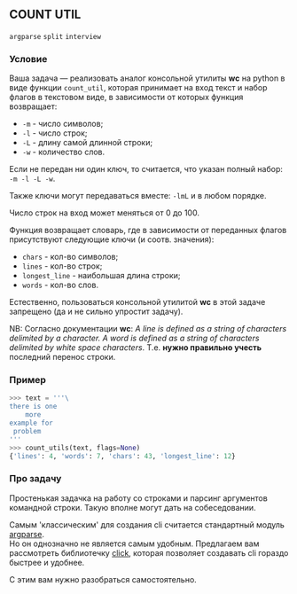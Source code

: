 ## COUNT UTIL

`argparse` `split` `interview`

### Условие

Ваша задача — реализовать аналог консольной утилиты __wc__ на python в виде функции `count_util`, которая принимает
на вход текст и набор флагов в текстовом виде, в зависимости от которых функция возвращает:
* `-m` - число символов;
* `-l` - число строк;
* `-L` - длину самой длинной строки;
* `-w` - количество слов.

Если не передан ни один ключ, то считается, что указан полный набор: `-m -l -L -w`.

Также ключи могут передаваться вместе: `-lmL` и в любом порядке.

Число строк на вход может меняться от 0 до 100.

Функция возвращает словарь, где в зависимости от переданных флагов присутствуют следующие ключи (и соотв. значения):
* `chars` - кол-во символов;
* `lines` - кол-во строк;
* `longest_line` - наибольшая длина строки;
* `words` - кол-во слов.

Естественно, пользоваться консольной утилитой __wc__ в этой задаче запрещено (да и не сильно упростит задачу).

NB: Согласно документации __wc__: _A line is defined as a string of characters delimited by a <newline>
character. A word is defined as a string of characters delimited by white space characters_.
Т.е. **нужно правильно учесть** последний перенос строки.

### Пример
```python
>>> text = '''\
there is one
    more
example for
 problem
'''
>>> count_utils(text, flags=None)
{'lines': 4, 'words': 7, 'chars': 43, 'longest_line': 12}
```

### Про задачу
Простенькая задачка на работу со строками и парсинг аргументов командной строки.
Такую вполне могут дать на собеседовании.

Самым 'классическим' для создания cli считается стандартный модуль [argparse](https://docs.python.org/3/library/argparse.html).  
Но он однозначно не является самым удобным. Предлагаем вам рассмотреть библиотечку [click](https://click.palletsprojects.com/en/latest/), которая позволяет создавать cli гораздо быстрее и удобнее.

С этим вам нужно разобраться самостоятельно.



